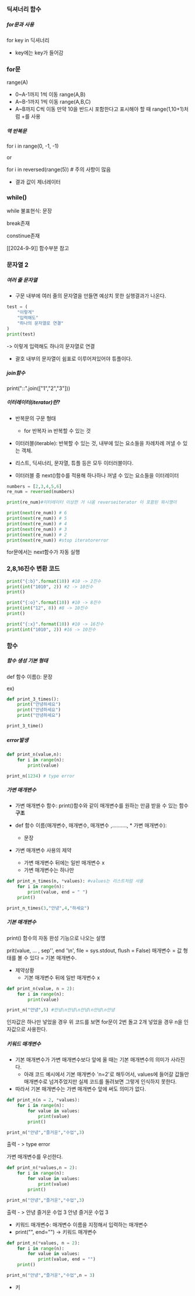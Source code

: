 ### 딕셔너리 함수
##### for문과 사용
for key in 딕셔너리
- key에는 key가 들어감


### for문
range(A)
- 0~A-1까지 1씩 이동
range(A,B)
- A~B-1까지 1씩 이동
range(A,B,C)
- A~B까지 C씩 이동
만약 10을 반드시 포함한다고 표시해야 할 때
range(1,10+1)처럼 +를 사용

##### 역 반복문

for i in range(0, -1, -1)

or

for i in reversed(range(5))
\# 주의 사항이 많음
- 결과 값이 제너레이터

### while()

while 불표현식:
	문장

break존재

constinue존재

[[2024-9-9]] 함수부분 참고


### 문자열 2

##### 여러 줄 문자열
- 구문 내부에 여러 줄의 문자열을 만들면 예상치 못한 실행결과가 나온다.
```python
test = (
	"이렇게"
	"입력해도"
	"하나의 문자열로 연결"
)
print(test)
```
-> 이렇게 입력해도 하나의 문자열로 연결
- 괄호 내부의 문자열이 쉼표로 이루어져있어야 튜플이다.

##### join함수

print("::".join(["1","2","3"]))


##### 이터레이터(iterator)란?
- 반복문의 구문 형태
	- for 반복자 in 반복할 수 있는 것

- 이터러블(iterable): 반복할 수 있는 것, 내부에 있는 요소들을 차례차례 꺼낼 수 있는 객체.

- 리스트, 딕셔너리, 문자열, 튜플 등은 모두 이터러블이다.


- 이터러블 중 next()함수를 적용해 하나하나 꺼낼 수 있는 요소들을 이터레이터

```python
numbers = [2,3,4,5,6]
re_num = reversed(numbers)

print(re_num)#이터레이터 이상한 거 나옴 reverseiterator 이 포함된 뭐시깽이

print(next(re_num)) # 6
print(next(re_num)) # 5
print(next(re_num)) # 4
print(next(re_num)) # 3
print(next(re_num)) # 2
print(next(re_num)) #stop iteratorerror
```

for문에서는 next함수가 자동 실행


### 2,8,16진수 변환 코드

```python
print("{:b}".format(10)) #10 -> 2진수
print(int("1010", 2)) #2 -> 10진수
print()

print("{:o}".format(10)) #10 -> 8진수
print(int("12", 8)) #8 -> 10진수
print()

print("{:x}".format(10)) #10 -> 16진수
print(int("1010", 2)) #16 -> 10진수

```

### 함수

##### 함수 생성 기본 형태
def 함수 이름():
	문장

ex)
```python
def print_3_times():
	print("안녕하세요")
	print("안녕하세요")
	print("안녕하세요")

print_3_time()
```

##### error발생

```python
def print_n(value,n):
	for i in range(n):
		print(value)

print_n(1234) # type error
```

##### 가변 매개변수
- 가변 매개변수 함수: print()함수와 같이 매개변수를 원하는 만큼 받을 수 있는 함수
**구조**
- def 함수 이름(매개변수, 매개변수, 매개변수 ,.........., * 가변 매개변수):
	- 문장

- 가변 매개변수 사용의 제약
	- 가변 매개변수 뒤에는 일반 매개변수 x
	- 가변 매개변수는 하나만
```python
def print_n_times(n, *values): #values는 리스트처럼 사용
	for i in range(n):
		print(value, end = " ")
	print()

print_n_times(3,"안녕",4,"하세요")
```

##### 기본 매개변수

print() 함수의 자동 완성 기능으로 나오는 설명

prit(value, ... , sep'', end '\n', file = sys.stdout, flush = False)
매개변수 = 값 형태를 볼 수 있다 = 기본 매개변수.

- 제약상황
	- 기본 매개변수 뒤에 일반 매개변수 x
```python
def print_n(value, n = 2):
	for i in range(n):
		print(value)

print_n("안녕",5) #안녕\n안녕\n안녕\n안녕\n안녕
```

인자값은 하나만 넣었을 경우 위 코드를 보면 for문이 2번 돌고 2개 넣었을 경우 n을 인자값으로 사용한다.

##### 키워드 매개변수
- 기본 매개변수가 가변 매개변수보다 앞에 올 때는 기본 매개변수의 의미가 사라진다.
	- 아래 코드 예시에서 기본 매개변수 'n=2'로 해두어서, values에 들어갈 값들만 매개변수로 넘겨주었지만 실제 코드를 돌려보면 그렇게 인식하지 못한다.
- 따라서 기본 매개변수는 가변 매개변수 앞에 써도 의미가 없다.

```python
def print_n(n = 2, *values):
	for i in range(n):
		for value in values:
			print(value)
		print()

print_n("안녕","즐거운","수업",3)
```
출력 - > type error


가변 매개변수를 우선한다.
```python
def print_n(*values,n = 2):
	for i in range(n):
		for value in values:
			print(value)
		print()

print_n("안녕","즐거운","수업",3)
```

출력 - >
안녕 즐거운 수업 3
안녕 즐거운 수업 3

- 키워드 매개변수: 매개변수 이름을 지정해서 입력하는 매개변수
- print("", end="") -> 키워드 매개변수
```python
def print_n(*values, n = 2):
	for i in range(n):
		for value in values:
			print(value, end = "")
	print()

print_n("안녕","즐거운","수업",n = 3)
```


- 키